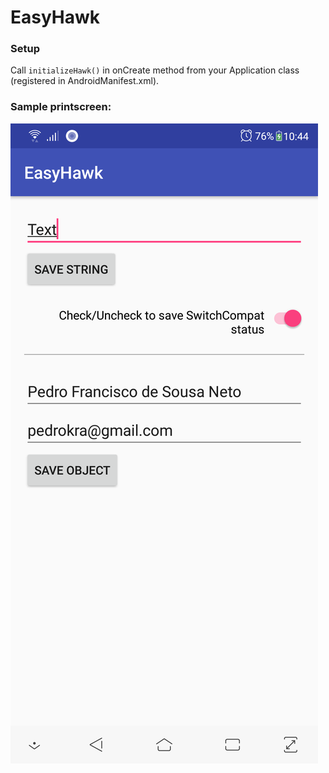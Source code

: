 # EasyHawk

### Setup
Call ``initializeHawk()`` in onCreate method from your Application class (registered in AndroidManifest.xml).

### Sample printscreen:
![Sample printscreen](https://github.com/pedrofsn/EasyHawk/raw/master/sample_printscreen.png)
